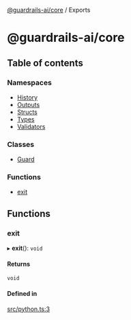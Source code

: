 [@guardrails-ai/core](README.md) / Exports

# @guardrails-ai/core

## Table of contents

### Namespaces

- [History](modules/History.md)
- [Outputs](modules/Outputs.md)
- [Structs](modules/Structs.md)
- [Types](modules/Types.md)
- [Validators](modules/Validators.md)

### Classes

- [Guard](classes/Guard.md)

### Functions

- [exit](modules.md#exit)

## Functions

### exit

▸ **exit**(): `void`

#### Returns

`void`

#### Defined in

[src/python.ts:3](https://github.com/guardrails-ai/guardrails-js/blob/d45499d/src/python.ts#L3)
